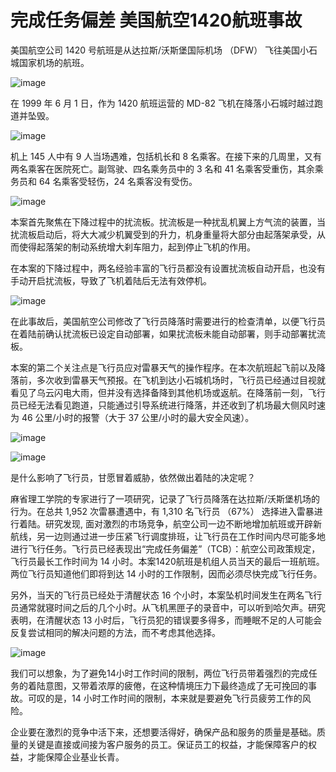 # 完成任务偏差 美国航空1420航班事故

美国航空公司 1420 号航班是从达拉斯/沃斯堡国际机场 （DFW） 飞往美国小石城国家机场的航班。

![image](https://github.com/user-attachments/assets/16bfca5a-ea42-4871-8c8d-22873bc2f5e8)


在 1999 年 6 月 1 日，作为 1420 航班运营的 MD-82 飞机在降落小石城时越过跑道并坠毁。

![image](https://github.com/user-attachments/assets/75b27e85-4d0d-4c2e-8737-df12c261eb75)


机上 145 人中有 9 人当场遇难，包括机长和 8 名乘客。在接下来的几周里，又有两名乘客在医院死亡。副驾驶、四名乘务员中的 3 名和 41 名乘客受重伤，其余乘务员和 64 名乘客受轻伤，24 名乘客没有受伤。

![image](https://github.com/user-attachments/assets/40226704-1d41-4faa-96b8-866e837a716a)


本案首先聚焦在下降过程中的扰流板。扰流板是一种扰乱机翼上方气流的装置，当扰流板启动后，将大大减少机翼受到的升力，机身重量将大部分由起落架承受，从而使得起落架的制动系统增大刹车阻力，起到停止飞机的作用。

在本案的下降过程中，两名经验丰富的飞行员都没有设置扰流板自动开启，也没有手动开启扰流板，导致了飞机着陆后无法有效停机。

![image](https://github.com/user-attachments/assets/a122aa96-d76e-4998-9300-f1d23f17f3d3)


在此事故后，美国航空公司修改了飞行员降落时需要进行的检查清单，以便飞行员在着陆前确认扰流板已设定自动部署，如果扰流板未能自动部署，则手动部署扰流板。

本案的第二个关注点是飞行员应对雷暴天气的操作程序。在本次航班起飞前以及降落前，多次收到雷暴天气预报。在飞机到达小石城机场时，飞行员已经通过目视就看见了乌云闪电大雨，但并没有选择备降到其他机场或返航。在降落前一刻，飞行员已经无法看见跑道，只能通过引导系统进行降落，并还收到了机场最大侧风时速为 46 公里/小时的报警（大于 37 公里/小时的最大安全风速）。

![image](https://github.com/user-attachments/assets/bd0657c2-85ec-440a-9c82-0cca4c5eb626)


![image](https://github.com/user-attachments/assets/e79a2c3e-a355-49ac-8b64-3f1f386d49f4)


是什么影响了飞行员，甘愿冒着威胁，依然做出着陆的决定呢？

麻省理工学院的专家进行了一项研究，记录了飞行员降落在达拉斯/沃斯堡机场的行为。在总共 1,952 次雷暴遭遇中，有 1,310 名飞行员 （67%） 选择进入雷暴进行着陆。研究发现, 面对激烈的市场竞争，航空公司一边不断地增加航班或开辟新航线，另一边则通过进一步压紧飞行调度排班，让飞行员在工作时间内尽可能多地进行飞行任务。飞行员已经表现出“完成任务偏差”（TCB）：航空公司政策规定，飞行员最长工作时间为 14 小时。本案1420航班是机组人员当天的最后一班航班。两位飞行员知道他们即将到达 14 小时的工作限制，因而必须尽快完成飞行任务。

另外，当天的飞行员已经处于清醒状态 16 个小时，本案坠机时间发生在两名飞行员通常就寝时间之后的几个小时。从飞机黑匣子的录音中，可以听到哈欠声。研究表明，在清醒状态 13 小时后，飞行员犯的错误要多得多，而睡眠不足的人可能会反复尝试相同的解决问题的方法，而不考虑其他选择。

![image](https://github.com/user-attachments/assets/a9c659a1-1597-4e9d-8373-4ba3198ee0d1)


我们可以想象，为了避免14小时工作时间的限制，两位飞行员带着强烈的完成任务的着陆意图，又带着浓厚的疲倦，在这种情境压力下最终造成了无可挽回的事故。可叹的是，14 小时工作时间的限制，本来就是要避免飞行员疲劳工作的风险。

企业要在激烈的竞争中活下来，还想要活得好，确保产品和服务的质量是基础。质量的关键是直接或间接为客户服务的员工。保证员工的权益，才能保障客户的权益，才能保障企业基业长青。 

